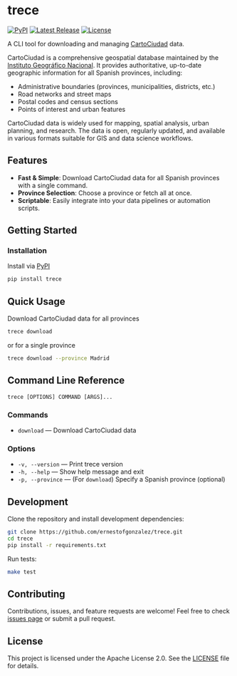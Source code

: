 # trece

[![PyPI](https://img.shields.io/pypi/v/trece.svg)](https://pypi.org/project/trece/)
[![Latest Release](https://img.shields.io/github/v/release/ernestofgonzalez/trece)](https://github.com/ernestofgonzalez/trece/releases)
[![License](https://img.shields.io/badge/license-Apache%202.0-blue.svg)](https://github.com/ernestofgonzalez/trece/blob/main/LICENSE)


A CLI tool for downloading and managing [CartoCiudad](https://www.cartociudad.es/) data.

CartoCiudad is a comprehensive geospatial database maintained by the [Instituto Geográfico Nacional](https://www.ign.es/). It provides authoritative, up-to-date geographic information for all Spanish provinces, including:

- Administrative boundaries (provinces, municipalities, districts, etc.)
- Road networks and street maps
- Postal codes and census sections
- Points of interest and urban features

CartoCiudad data is widely used for mapping, spatial analysis, urban planning, and research. The data is open, regularly updated, and available in various formats suitable for GIS and data science workflows.


## Features

- **Fast & Simple**: Download CartoCiudad data for all Spanish provinces with a single command.
- **Province Selection**: Choose a province or fetch all at once.
- **Scriptable**: Easily integrate into your data pipelines or automation scripts.


## Getting Started

### Installation

Install via [PyPI](https://pypi.org/)

```bash
pip install trece
```


## Quick Usage

Download CartoCiudad data for all provinces

```bash
trece download
```

or for a single province

```bash
trece download --province Madrid
```


## Command Line Reference

```
trece [OPTIONS] COMMAND [ARGS]...
```

### Commands

- `download` — Download CartoCiudad data

### Options

- `-v, --version` — Print trece version
- `-h, --help` — Show help message and exit
- `-p, --province` — (For `download`) Specify a Spanish province (optional)


## Development

Clone the repository and install development dependencies:

```bash
git clone https://github.com/ernestofgonzalez/trece.git
cd trece
pip install -r requirements.txt
```

Run tests:

```bash
make test
```


## Contributing

Contributions, issues, and feature requests are welcome! Feel free to check [issues page](https://github.com/ernestofgonzalez/trece/issues) or submit a pull request.


## License

This project is licensed under the Apache License 2.0. See the [LICENSE](LICENSE) file for details.